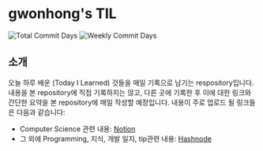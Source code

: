 # gwonhong's TIL

![Total Commit Days](https://img.shields.io/badge/Total%20Commit%20Days-12-brightgreen) ![Weekly Commit Days](https://img.shields.io/badge/Weekly%20Commit%20Days-2-blue)

## 소개

오늘 하루 배운 (Today I Learned) 것들을 매일 기록으로 남기는 respository입니다. 내용을 본 repository에 직접 기록하지는 않고, 다른 곳에 기록한 후 이에 대한 링크와 간단한 요약을 본 repository에 매일 작성할 예정입니다. 내용이 주로 업로드 될 링크들은 다음과 같습니다:

- Computer Science 관련 내용: [Notion](https://gwonhong.notion.site/13ebbb0cade84080a112d1afd635afda?v=3d6e1e83cef245f0aa7eaa4719bb3954)
- 그 외에 Programming, 지식, 개발 일지, tip관련 내용: [Hashnode](https://gwonhong.hashnode.dev/)
